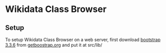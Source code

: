 # Wikidata Class Browser


## Setup

To setup Wikidata Class Browser on a web server, first download [bootstrap 3.3.6](https://github.com/twbs/bootstrap/releases/download/v3.3.6/bootstrap-3.3.6-dist.zip) from [getboostrap.org](https://bootstrap.org) and put it at src/lib/
